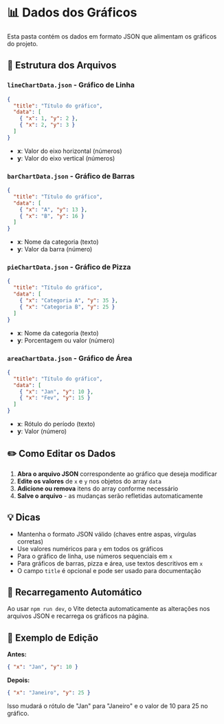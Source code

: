 # 📊 Dados dos Gráficos

Esta pasta contém os dados em formato JSON que alimentam os gráficos do projeto.

## 📁 Estrutura dos Arquivos

### `lineChartData.json` - Gráfico de Linha
```json
{
  "title": "Título do gráfico",
  "data": [
    { "x": 1, "y": 2 },
    { "x": 2, "y": 3 }
  ]
}
```
- **x**: Valor do eixo horizontal (números)
- **y**: Valor do eixo vertical (números)

### `barChartData.json` - Gráfico de Barras
```json
{
  "title": "Título do gráfico",
  "data": [
    { "x": "A", "y": 13 },
    { "x": "B", "y": 16 }
  ]
}
```
- **x**: Nome da categoria (texto)
- **y**: Valor da barra (número)

### `pieChartData.json` - Gráfico de Pizza
```json
{
  "title": "Título do gráfico",
  "data": [
    { "x": "Categoria A", "y": 35 },
    { "x": "Categoria B", "y": 25 }
  ]
}
```
- **x**: Nome da categoria (texto)
- **y**: Porcentagem ou valor (número)

### `areaChartData.json` - Gráfico de Área
```json
{
  "title": "Título do gráfico",
  "data": [
    { "x": "Jan", "y": 10 },
    { "x": "Fev", "y": 15 }
  ]
}
```
- **x**: Rótulo do período (texto)
- **y**: Valor (número)

## ✏️ Como Editar os Dados

1. **Abra o arquivo JSON** correspondente ao gráfico que deseja modificar
2. **Edite os valores** de `x` e `y` nos objetos do array `data`
3. **Adicione ou remova** itens do array conforme necessário
4. **Salve o arquivo** - as mudanças serão refletidas automaticamente

## 💡 Dicas

- Mantenha o formato JSON válido (chaves entre aspas, vírgulas corretas)
- Use valores numéricos para `y` em todos os gráficos
- Para o gráfico de linha, use números sequenciais em `x`
- Para gráficos de barras, pizza e área, use textos descritivos em `x`
- O campo `title` é opcional e pode ser usado para documentação

## 🔄 Recarregamento Automático

Ao usar `npm run dev`, o Vite detecta automaticamente as alterações nos arquivos JSON e recarrega os gráficos na página.

## 📝 Exemplo de Edição

**Antes:**
```json
{ "x": "Jan", "y": 10 }
```

**Depois:**
```json
{ "x": "Janeiro", "y": 25 }
```

Isso mudará o rótulo de "Jan" para "Janeiro" e o valor de 10 para 25 no gráfico.


